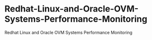 Redhat-Linux-and-Oracle-OVM-Systems-Performance-Monitoring
==========================================================

Redhat Linux and Oracle OVM Systems Performance Monitoring
